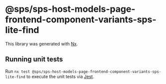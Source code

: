 # @sps/sps-host-models-page-frontend-component-variants-sps-lite-find

This library was generated with [Nx](https://nx.dev).

## Running unit tests

Run `nx test @sps/sps-host-models-page-frontend-component-variants-sps-lite-find` to execute the unit tests via [Jest](https://jestjs.io).
